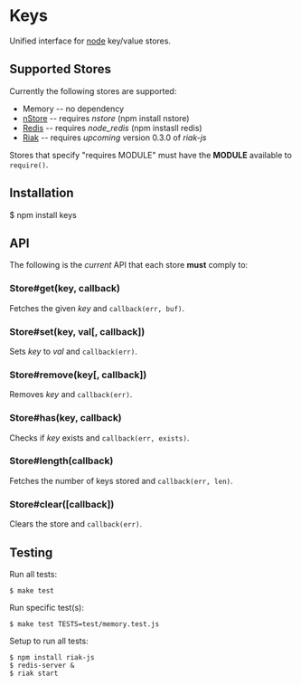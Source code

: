 
# Keys

 Unified interface for [node](http://nodejs.org) key/value stores.

## Supported Stores

Currently the following stores are supported:

  * Memory -- no dependency
  * [nStore](http://github.com/creationix/nStore) -- requires _nstore_ (npm install nstore)
  * [Redis](http://github.com/mranney/node_redis) -- requires _node_redis_ (npm instasll redis)
  * [Riak](http://github.com/frank06/riak-js) -- requires *upcoming* version 0.3.0 of _riak-js_

Stores that specify "requires MODULE" must have the **MODULE** available to `require()`.

## Installation

  $ npm install keys

## API

The following is the _current_ API that each store **must** comply to:

### Store#get(key, callback)

 Fetches the given _key_ and `callback(err, buf)`.

### Store#set(key, val[, callback])

 Sets _key_ to _val_ and `callback(err)`.

### Store#remove(key[, callback])

 Removes _key_ and `callback(err)`.

### Store#has(key, callback)

 Checks if _key_ exists and `callback(err, exists)`.

### Store#length(callback)

 Fetches the number of keys stored and `callback(err, len)`.

### Store#clear([callback])

 Clears the store and `callback(err)`.

## Testing

Run all tests:

	$ make test

Run specific test(s):

	$ make test TESTS=test/memory.test.js

Setup to run all tests:

	$ npm install riak-js
	$ redis-server &
	$ riak start
